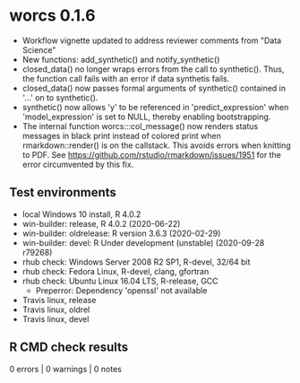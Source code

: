 # worcs 0.1.6

* Workflow vignette updated to address reviewer comments from "Data Science"
* New functions: add_synthetic() and notify_synthetic()
* closed_data() no longer wraps errors from the call to synthetic().
  Thus, the function call fails with an error if data synthetis fails.
* closed_data() now passes formal arguments of synthetic() contained in '...'
  on to synthetic().
* synthetic() now allows 'y' to be referenced in 'predict_expression' when
  'model_expression' is set to NULL, thereby enabling bootstrapping.
* The internal function worcs:::col_message() now renders status messages in
  black print instead of colored print when rmarkdown::render() is on the
  callstack. This avoids errors when knitting to PDF.
  See https://github.com/rstudio/rmarkdown/issues/1951 for the error
  circumvented by this fix.

## Test environments

* local Windows 10 install, R 4.0.2
* win-builder: release, R 4.0.2 (2020-06-22)
* win-builder: oldrelease: R version 3.6.3 (2020-02-29)
* win-builder: devel: R Under development (unstable) (2020-09-28 r79268)
* rhub check: Windows Server 2008 R2 SP1, R-devel, 32/64 bit
* rhub check: Fedora Linux, R-devel, clang, gfortran
* rhub check: Ubuntu Linux 16.04 LTS, R-release, GCC
  + Preperror: Dependency 'openssl' not available
* Travis linux, release
* Travis linux, oldrel
* Travis linux, devel

## R CMD check results

0 errors | 0 warnings | 0 notes
